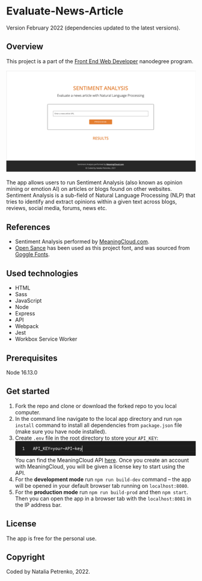 # Evaluate-News-Article
Version February 2022 (dependencies updated to the latest versions).

## Overview
This project is a part of the [Front End Web Developer](https://www.udacity.com/course/front-end-web-developer-nanodegree--nd0011) nanodegree program.<br /> <br />
![The Evaluate-News-Article-App screenshot](src/client/images/News-App-Screenshot.jpg?raw=true "The Evaluate-News-Article-App screenshot")<br /><br />
The app allows users to run Sentiment Analysis (also known as opinion mining or emotion AI) on articles or blogs found on other websites. Sentiment Analysis is a sub-field of Natural Language Processing (NLP) that tries to identify and extract opinions within a given text across blogs, reviews, social media, forums, news etc.

## References
- Sentiment Analysis performed by [MeaningCloud.com](https://www.meaningcloud.com/).
- [Open Sance](https://fonts.google.com/specimen/Open+Sans) has been used as this project font, and was sourced from [Goggle Fonts](https://fonts.google.com/).

## Used technologies
- HTML
- Sass
- JavaScript
- Node
- Express
- API
- Webpack
- Jest
- Workbox Service Worker

## Prerequisites
Node 16.13.0

## Get started
1. Fork the repo and clone or download the forked repo to you local computer.
2. In the command line navigate to the local app directory and run `npm install` command to install all dependencies from `package.json` file (make sure you have node installed).
3. Create `.env` file in the root directory to store your `API_KEY`:
![.env variable sample](src/client/images/API_KEY_sample-screenshot.jpg?raw=true ".env variable sample")<br />
You can find the MeaningCloud API [here](https://www.meaningcloud.com/developer/sentiment-analysis). Once you create an account with MeaningCloud, you will be given a license key to start using the API.
4. For the **development mode** run `npm run build-dev` command – the app will be opened in your default browser tab running on `localhost:8080`.
5. For the **production mode** run `npm run build-prod` and then `npm start`. Then you can open the app in a browser tab with the `localhost:8081` in the IP address bar.

## License
The app is free for the personal use.

## Copyright
Coded by Natalia Petrenko, 2022.